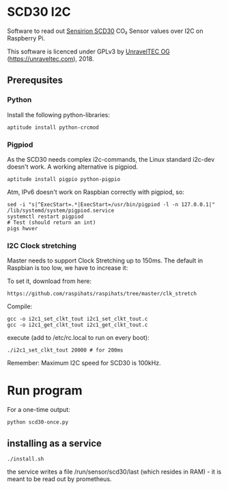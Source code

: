 # SCD30 I2C

Software to read out [Sensirion SCD30](https://www.sensirion.com/en/environmental-sensors/carbon-dioxide-sensors-co2/) CO₂ Sensor values over I2C on Raspberry Pi.

This software is licenced under GPLv3 by [UnravelTEC OG](https://unraveltec.com) (https://unraveltec.com), 2018.

## Prerequsites 

### Python 

Install the following python-libraries:

```
aptitude install python-crcmod
```

### Pigpiod

As the SCD30 needs complex i2c-commands, the Linux standard i2c-dev doesn't work. A working alternative is pigpiod.

```
aptitude install pigpio python-pigpio
```

Atm, IPv6 doesn't work on Raspbian correctly with pigpiod, so:

```
sed -i "s|^ExecStart=.*|ExecStart=/usr/bin/pigpiod -l -n 127.0.0.1|" /lib/systemd/system/pigpiod.service
systemctl restart pigpiod
# Test (should return an int)
pigs hwver
```

### I2C Clock stretching

Master needs to support Clock Stretching up to 150ms. The default in Raspbian is too low, we have to increase it:

To set it, download from here:

```
https://github.com/raspihats/raspihats/tree/master/clk_stretch
```

Compile:
```
gcc -o i2c1_set_clkt_tout i2c1_set_clkt_tout.c
gcc -o i2c1_get_clkt_tout i2c1_get_clkt_tout.c
```

execute (add to /etc/rc.local to run on every boot):

```
./i2c1_set_clkt_tout 20000 # for 200ms
```

Remember: Maximum I2C speed for SCD30 is 100kHz.

# Run program

For a one-time output:
```
python scd30-once.py
```

## installing as a service

```
./install.sh
```
the service writes a file /run/sensor/scd30/last (which resides in RAM) - it is meant to be read out by prometheus.
